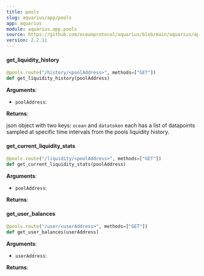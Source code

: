 ```yaml
---
title: pools
slug: aquarius/app/pools
app: aquarius
module: aquarius.app.pools
source: https://github.com/oceanprotocol/aquarius/blob/main/aquarius/app/pools.py
version: 2.2.11
---
```

#### get\_liquidity\_history

```python
@pools.route("/history/<poolAddress>", methods=["GET"])
def get_liquidity_history(poolAddress)
```

**Arguments**:

- `poolAddress`: 

**Returns**:

json object with two keys: `ocean` and `datatoken`
each has a list of datapoints sampled at specific time intervals from the pools liquidity history.

#### get\_current\_liquidity\_stats

```python
@pools.route("/liquidity/<poolAddress>", methods=["GET"])
def get_current_liquidity_stats(poolAddress)
```

**Arguments**:

- `poolAddress`: 

**Returns**:



#### get\_user\_balances

```python
@pools.route("/user/<userAddress>", methods=["GET"])
def get_user_balances(userAddress)
```

**Arguments**:

- `userAddress`: 

**Returns**:



